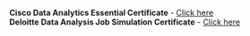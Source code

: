 **Cisco Data Analytics Essential Certificate** - [Click here](https://drive.google.com/file/d/1HmvHcGvsjyYwdwR0q8aQrcky709CsaA3/view?usp=drive_link) <br>
**Deloitte Data Analysis Job Simulation Certificate** - [Click here](https://drive.google.com/file/d/1nks-56RCZhoMQTyiirWK6-c18BOlL7kq/view?usp=drive_link)
